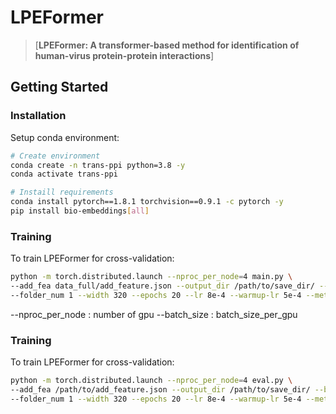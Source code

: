 # LPEFormer
> [**LPEFormer: A transformer-based method for identification of human-virus protein-protein interactions**]

## Getting Started

### Installation
Setup conda environment:
```bash
# Create environment
conda create -n trans-ppi python=3.8 -y
conda activate trans-ppi

# Instaill requirements
conda install pytorch==1.8.1 torchvision==0.9.1 -c pytorch -y
pip install bio-embeddings[all]

```

### Training
To train LPEFormer for cross-validation:
```bash
python -m torch.distributed.launch --nproc_per_node=4 main.py \
--add_fea data_full/add_feature.json --output_dir /path/to/save_dir/ --batch_size 256 \
--folder_num 1 --width 320 --epochs 20 --lr 8e-4 --warmup-lr 5e-4 --method self_attention --relative_pos
```
--nproc_per_node : number of gpu
--batch_size : batch_size_per_gpu

### Training
To train LPEFormer for cross-validation:
```bash
python -m torch.distributed.launch --nproc_per_node=4 eval.py \
--add_fea /path/to/add_feature.json --output_dir /path/to/save_dir/ --batch_size 256 \
--folder_num 1 --width 320 --epochs 20 --lr 8e-4 --warmup-lr 5e-4 --method self_attention --relative_pos --ckpt /path/to/save_checkpoint_file
```

